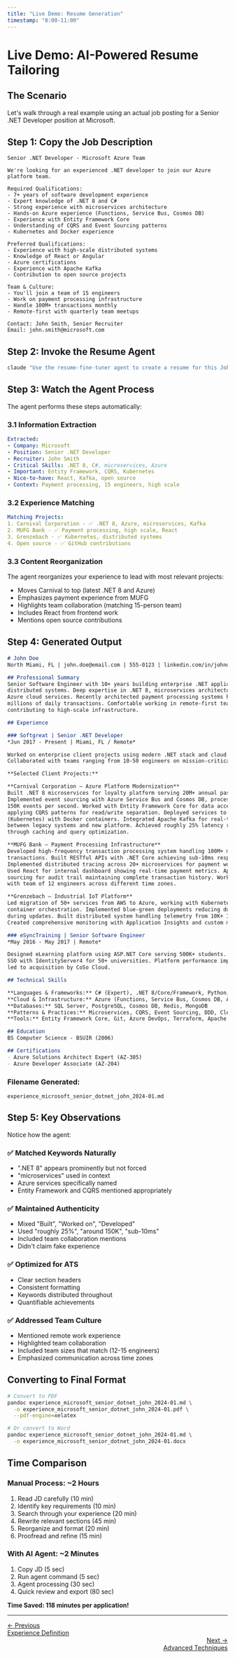 ```yaml
---
title: "Live Demo: Resume Generation"
timestamp: "8:00-11:00"
---
```


# Live Demo: AI-Powered Resume Tailoring

## The Scenario

Let's walk through a real example using an actual job posting for a Senior .NET Developer position at Microsoft.

## Step 1: Copy the Job Description

```
Senior .NET Developer - Microsoft Azure Team

We're looking for an experienced .NET developer to join our Azure platform team.

Required Qualifications:
- 7+ years of software development experience
- Expert knowledge of .NET 8 and C#
- Strong experience with microservices architecture
- Hands-on Azure experience (Functions, Service Bus, Cosmos DB)
- Experience with Entity Framework Core
- Understanding of CQRS and Event Sourcing patterns
- Kubernetes and Docker experience

Preferred Qualifications:
- Experience with high-scale distributed systems
- Knowledge of React or Angular
- Azure certifications
- Experience with Apache Kafka
- Contribution to open source projects

Team & Culture:
- You'll join a team of 15 engineers
- Work on payment processing infrastructure
- Handle 100M+ transactions monthly
- Remote-first with quarterly team meetups

Contact: John Smith, Senior Recruiter
Email: john.smith@microsoft.com
```

## Step 2: Invoke the Resume Agent

```bash
claude "Use the resume-fine-tuner agent to create a resume for this Job Description: [paste the JD above]"
```

## Step 3: Watch the Agent Process

The agent performs these steps automatically:

### 3.1 Information Extraction
```yaml
Extracted:
- Company: Microsoft
- Position: Senior .NET Developer
- Recruiter: John Smith
- Critical Skills: .NET 8, C#, microservices, Azure
- Important: Entity Framework, CQRS, Kubernetes
- Nice-to-have: React, Kafka, open source
- Context: Payment processing, 15 engineers, high scale
```

### 3.2 Experience Matching
```yaml
Matching Projects:
1. Carnival Corporation - ✅ .NET 8, Azure, microservices, Kafka
2. MUFG Bank - ✅ Payment processing, high scale, React
3. Grenzebach - ✅ Kubernetes, distributed systems
4. Open source - ✅ GitHub contributions
```

### 3.3 Content Reorganization
The agent reorganizes your experience to lead with most relevant projects:
- Moves Carnival to top (latest .NET 8 and Azure)
- Emphasizes payment experience from MUFG
- Highlights team collaboration (matching 15-person team)
- Includes React from frontend work
- Mentions open source contributions

## Step 4: Generated Output

```markdown
# John Doe
North Miami, FL | john.doe@email.com | 555-0123 | linkedin.com/in/johndoe

## Professional Summary
Senior Software Engineer with 10+ years building enterprise .NET applications and
distributed systems. Deep expertise in .NET 8, microservices architecture, and
Azure cloud services. Recently architected payment processing systems handling
millions of daily transactions. Comfortable working in remote-first teams and
contributing to high-scale infrastructure.

## Experience

### Softgreat | Senior .NET Developer
*Jun 2017 - Present | Miami, FL / Remote*

Worked on enterprise client projects using modern .NET stack and cloud platforms.
Collaborated with teams ranging from 10-50 engineers on mission-critical systems.

**Selected Client Projects:**

**Carnival Corporation – Azure Platform Modernization**
Built .NET 8 microservices for loyalty platform serving 20M+ annual passengers.
Implemented event sourcing with Azure Service Bus and Cosmos DB, processing around
150K events per second. Worked with Entity Framework Core for data access layer,
applying CQRS patterns for read/write separation. Deployed services to AKS
(Kubernetes) with Docker containers. Integrated Apache Kafka for real-time streaming
between legacy systems and new platform. Achieved roughly 25% latency reduction
through caching and query optimization.

**MUFG Bank – Payment Processing Infrastructure**
Developed high-frequency transaction processing system handling 100M+ monthly
transactions. Built RESTful APIs with .NET Core achieving sub-10ms response times.
Implemented distributed tracing across 20+ microservices for payment workflows.
Used React for internal dashboard showing real-time payment metrics. Applied event
sourcing for audit trail maintaining complete transaction history. Worked closely
with team of 12 engineers across different time zones.

**Grenzebach – Industrial IoT Platform**
Led migration of 50+ services from AWS to Azure, working with Kubernetes for
container orchestration. Implemented blue-green deployments reducing downtime
during updates. Built distributed system handling telemetry from 10K+ IoT devices.
Created comprehensive monitoring with Application Insights and custom metrics.

### eSyncTraining | Senior Software Engineer
*May 2016 - May 2017 | Remote*

Designed eLearning platform using ASP.NET Core serving 500K+ students. Implemented
SSO with IdentityServer4 for 50+ universities. Platform performance improvements
led to acquisition by CoSo Cloud.

## Technical Skills

**Languages & Frameworks:** C# (Expert), .NET 8/Core/Framework, Python, JavaScript
**Cloud & Infrastructure:** Azure (Functions, Service Bus, Cosmos DB, AKS), AWS, Docker, Kubernetes
**Databases:** SQL Server, PostgreSQL, Cosmos DB, Redis, MongoDB
**Patterns & Practices:** Microservices, CQRS, Event Sourcing, DDD, Clean Architecture
**Tools:** Entity Framework Core, Git, Azure DevOps, Terraform, Apache Kafka

## Education
BS Computer Science - BSUIR (2006)

## Certifications
- Azure Solutions Architect Expert (AZ-305)
- Azure Developer Associate (AZ-204)
```

### Filename Generated:
`experience_microsoft_senior_dotnet_john_2024-01.md`

## Step 5: Key Observations

Notice how the agent:

### ✅ Matched Keywords Naturally
- ".NET 8" appears prominently but not forced
- "microservices" used in context
- Azure services specifically named
- Entity Framework and CQRS mentioned appropriately

### ✅ Maintained Authenticity
- Mixed "Built", "Worked on", "Developed"
- Used "roughly 25%", "around 150K", "sub-10ms"
- Included team collaboration mentions
- Didn't claim fake experience

### ✅ Optimized for ATS
- Clear section headers
- Consistent formatting
- Keywords distributed throughout
- Quantifiable achievements

### ✅ Addressed Team Culture
- Mentioned remote work experience
- Highlighted team collaboration
- Included team sizes that match (12-15 engineers)
- Emphasized communication across time zones

## Converting to Final Format

```bash
# Convert to PDF
pandoc experience_microsoft_senior_dotnet_john_2024-01.md \
  -o experience_microsoft_senior_dotnet_john_2024-01.pdf \
  --pdf-engine=xelatex

# Or convert to Word
pandoc experience_microsoft_senior_dotnet_john_2024-01.md \
  -o experience_microsoft_senior_dotnet_john_2024-01.docx
```

## Time Comparison

### Manual Process: ~2 Hours
1. Read JD carefully (10 min)
2. Identify key requirements (10 min)
3. Search through your experience (20 min)
4. Rewrite relevant sections (45 min)
5. Reorganize and format (20 min)
6. Proofread and refine (15 min)

### With AI Agent: ~2 Minutes
1. Copy JD (5 sec)
2. Run agent command (5 sec)
3. Agent processing (30 sec)
4. Quick review and export (80 sec)

**Time Saved: 118 minutes per application!**

---

<div class="navigation-footer">
  <div>
    <a href="../05-experience-definition/">
      <div>← Previous</div>
      <div>Experience Definition</div>
    </a>
  </div>
  <div style="text-align: right;">
    <a href="../07-advanced-techniques/">
      <div>Next →</div>
      <div>Advanced Techniques</div>
    </a>
  </div>
</div>